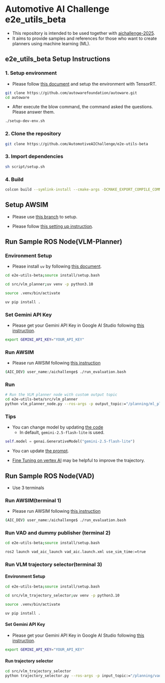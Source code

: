 # Automotive AI Challenge e2e_utils_beta

- This repository is intended to be used together with [aichallenge-2025](https://github.com/AutomotiveAIChallenge/aichallenge-2025/tree/main).
- It aims to provide samples and references for those who want to create planners using machine learning (ML).

## e2e_utils_beta Setup Instructions

### 1. Setup environment

- Please follow [this document](https://autowarefoundation.github.io/autoware-documentation/main/installation/autoware/source-installation/#how-to-set-up-a-development-environment) and setup the environment with TensorRT.

```bash
git clone https://github.com/autowarefoundation/autoware.git
cd autoware
```

- After execute the blow command, the command asked the questions. Please answer them.

```bash
./setup-dev-env.sh
```

### 2. Clone the repository

```bash
git clone https://github.com/AutomotiveAIChallenge/e2e-utils-beta
```

### 3. Import dependencies
```bash
sh script/setup.sh
```

### 4. Build
```bash
colcon build --symlink-install --cmake-args -DCMAKE_EXPORT_COMPILE_COMMANDS=ON -DCMAKE_BUILD_TYPE=Release --packages-up-to vad_aic_launch autoware_auto_planning_msgs
```

## Setup AWSIM

- Please use [this branch](https://github.com/AutomotiveAIChallenge/aichallenge-2025-e2e-test) to setup.

- Please follow [this setting up instruction](https://automotiveaichallenge.github.io/aichallenge-documentation-2025/setup/requirements.html).

## Run Sample ROS Node(VLM-Planner)

### Environment Setup

- Please install `uv` by following [this document](https://docs.astral.sh/uv/getting-started/installation/).

```sh
cd e2e-utils-beta;source install/setup.bash
```

```sh
cd src/vlm_planner;uv venv -p python3.10
```

```sh
source .venv/bin/activate
```

```sh
uv pip install .
```

### Set Gemini API Key

- Please get your Gemini API Key in Google AI Studio following [this instruction](https://ai.google.dev/gemini-api/docs/api-key?hl=ja).

```sh
export GEMINI_API_KEY="YOUR_API_KEY"
```

### Run AWSIM

- Please run AWSIM following [this instruction](https://automotiveaichallenge.github.io/aichallenge-documentation-2025/setup/visible-simulation.html)

```sh
(AIC_DEV) user_name:/aichallenge$ ./run_evaluation.bash 
```

### Run 

```sh
# Run the VLM planner node with custom output topic
cd e2e-utils-beta/src/vlm_planner
python vlm_planner_node.py --ros-args -p output_topic:="/planning/ml_planner/auto/trajectory"
```

### Tips

- You can change model by updating [the code](./src/vlm_trajectory_selector/vlm_planner.py)
    - In default, `gemini-2.5-flash-lite` is used.

```python
self.model = genai.GenerativeModel("gemini-2.5-flash-lite")
```

- You can update [the prompt](./src/vlm_trajectory_selector/prompt.py).

- [Fine Tuning on vertex AI](https://cloud.google.com/vertex-ai/generative-ai/docs/models/gemini-use-supervised-tuning?hl=ja) may be helpful to improve the trajectory.

## Run Sample ROS Node(VAD)

- Use 3 terminals

### Run AWSIM(terminal 1)

- Please run AWSIM following [this instruction](https://automotiveaichallenge.github.io/aichallenge-documentation-2025/setup/visible-simulation.html)

```sh
(AIC_DEV) user_name:/aichallenge$ ./run_evaluation.bash 
```

### Run VAD and dummy publisher (terminal 2)

```sh
cd e2e-utils-beta;source install/setup.bash
```

```sh
ros2 launch vad_aic_launch vad_aic.launch.xml use_sim_time:=true
```

### Run VLM trajectory selector(terminal 3)

#### Environment Setup

```sh
cd e2e-utils-beta;source install/setup.bash
```

```sh
cd src/vlm_trajectory_selector;uv venv -p python3.10
```

```sh
source .venv/bin/activate
```

```sh
uv pip install .
```

#### Set Gemini API Key

- Please get your Gemini API Key in Google AI Studio following [this instruction](https://ai.google.dev/gemini-api/docs/api-key?hl=ja).

```sh
export GEMINI_API_KEY="YOUR_API_KEY"
```

#### Run trajectory selector

```sh
cd src/vlm_trajectory_selector
python trajectory_selector.py --ros-args -p input_topic:="/planning/vad/trajectories_base" -p output_topic:="/planning/ml_planner/auto/trajectory"
```
